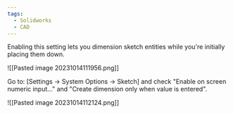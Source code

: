 ```yaml
---
tags:
  - Solidworks
  - CAD
---
```

Enabling this setting lets you dimension sketch entities while you're initially placing them down. 

![[Pasted image 20231014111956.png]]

Go to: \[Settings -> System Options -> Sketch] and check "Enable on screen numeric input..." and "Create dimension only when value is entered". 

![[Pasted image 20231014112124.png]]